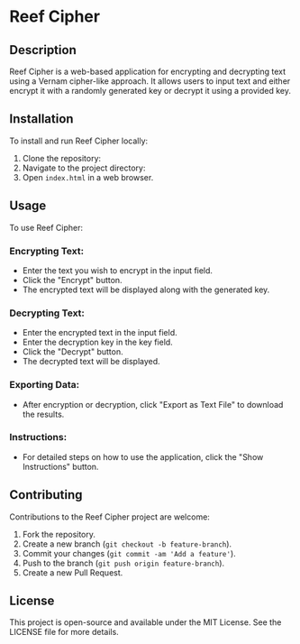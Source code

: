 # Reef Cipher

## Description
Reef Cipher is a web-based application for encrypting and decrypting text using a Vernam cipher-like approach. It allows users to input text and either encrypt it with a randomly generated key or decrypt it using a provided key.

## Installation
To install and run Reef Cipher locally:

1. Clone the repository:
2. Navigate to the project directory:
3. Open `index.html` in a web browser.

## Usage
To use Reef Cipher:

### Encrypting Text:
- Enter the text you wish to encrypt in the input field.
- Click the "Encrypt" button.
- The encrypted text will be displayed along with the generated key.

### Decrypting Text:
- Enter the encrypted text in the input field.
- Enter the decryption key in the key field.
- Click the "Decrypt" button.
- The decrypted text will be displayed.

### Exporting Data:
- After encryption or decryption, click "Export as Text File" to download the results.

### Instructions:
- For detailed steps on how to use the application, click the "Show Instructions" button.

## Contributing
Contributions to the Reef Cipher project are welcome:

1. Fork the repository.
2. Create a new branch (`git checkout -b feature-branch`).
3. Commit your changes (`git commit -am 'Add a feature'`).
4. Push to the branch (`git push origin feature-branch`).
5. Create a new Pull Request.

## License
This project is open-source and available under the MIT License. See the LICENSE file for more details.

